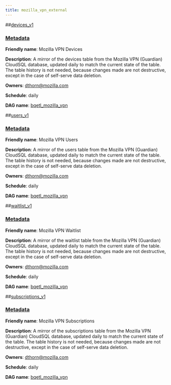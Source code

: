 ```yaml
---
title: mozilla_vpn_external
---
```


##[devices_v1](https://github.com/mozilla/bigquery-etl/blob/master/sql/moz-fx-data-shared-prod/mozilla_vpn_external/devices_v1)
### [Metadata](https://github.com/mozilla/bigquery-etl/blob/master/sql/moz-fx-data-shared-prod/mozilla_vpn_external/devices_v1/metadata.yaml)

**Friendly name**: Mozilla VPN Devices

**Description**: A mirror of the devices table from the Mozilla VPN (Guardian) CloudSQL database, updated daily to match the current state of the table. The table history is not needed, because changes made are not destructive, except in the case of self-serve data deletion.


**Owners**: [dthorn@mozilla.com](mailto:dthorn@mozilla.com)

**Schedule**: daily

**DAG name**: [bqetl_mozilla_vpn](https://github.com/mozilla/bigquery-etl/blob/master/dags/bqetl_mozilla_vpn.py)

##[users_v1](https://github.com/mozilla/bigquery-etl/blob/master/sql/moz-fx-data-shared-prod/mozilla_vpn_external/users_v1)
### [Metadata](https://github.com/mozilla/bigquery-etl/blob/master/sql/moz-fx-data-shared-prod/mozilla_vpn_external/users_v1/metadata.yaml)

**Friendly name**: Mozilla VPN Users

**Description**: A mirror of the users table from the Mozilla VPN (Guardian) CloudSQL database, updated daily to match the current state of the table. The table history is not needed, because changes made are not destructive, except in the case of self-serve data deletion.


**Owners**: [dthorn@mozilla.com](mailto:dthorn@mozilla.com)

**Schedule**: daily

**DAG name**: [bqetl_mozilla_vpn](https://github.com/mozilla/bigquery-etl/blob/master/dags/bqetl_mozilla_vpn.py)

##[waitlist_v1](https://github.com/mozilla/bigquery-etl/blob/master/sql/moz-fx-data-shared-prod/mozilla_vpn_external/waitlist_v1)
### [Metadata](https://github.com/mozilla/bigquery-etl/blob/master/sql/moz-fx-data-shared-prod/mozilla_vpn_external/waitlist_v1/metadata.yaml)

**Friendly name**: Mozilla VPN Waitlist

**Description**: A mirror of the waitlist table from the Mozilla VPN (Guardian) CloudSQL database, updated daily to match the current state of the table. The table history is not needed, because changes made are not destructive, except in the case of self-serve data deletion.


**Owners**: [dthorn@mozilla.com](mailto:dthorn@mozilla.com)

**Schedule**: daily

**DAG name**: [bqetl_mozilla_vpn](https://github.com/mozilla/bigquery-etl/blob/master/dags/bqetl_mozilla_vpn.py)

##[subscriptions_v1](https://github.com/mozilla/bigquery-etl/blob/master/sql/moz-fx-data-shared-prod/mozilla_vpn_external/subscriptions_v1)
### [Metadata](https://github.com/mozilla/bigquery-etl/blob/master/sql/moz-fx-data-shared-prod/mozilla_vpn_external/subscriptions_v1/metadata.yaml)

**Friendly name**: Mozilla VPN Subscriptions

**Description**: A mirror of the subscriptions table from the Mozilla VPN (Guardian) CloudSQL database, updated daily to match the current state of the table. The table history is not needed, because changes made are not destructive, except in the case of self-serve data deletion.


**Owners**: [dthorn@mozilla.com](mailto:dthorn@mozilla.com)

**Schedule**: daily

**DAG name**: [bqetl_mozilla_vpn](https://github.com/mozilla/bigquery-etl/blob/master/dags/bqetl_mozilla_vpn.py)

